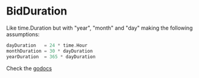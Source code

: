 # BidDuration

Like time.Duration but with "year", "month" and "day" making the following assumptions:

```go
dayDuration   = 24 * time.Hour
monthDuration = 30 * dayDuration
yearDuration  = 365 * dayDuration
```

Check the [godocs](https://godoc.org/github.com/ninibe/bigduration)
